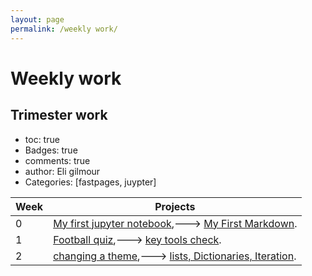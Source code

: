 ```yaml
---
layout: page
permalink: /weekly work/
---
```



# Weekly work
## Trimester work

- toc: true
- Badges: true
- comments: true
- author: Eli gilmour
- Categories: [fastpages, juypter]

| Week        | Projects    |
| ----------- | ----------- |
| 0 | [My first jupyter notebook](https://eligilmour.github.io/Eli-1/2022/08/22/notebook.html),---> [My First Markdown](https://eligilmour.github.io/Eli-1/2022/08/22/Markdown.html). |
| 1 | [Football quiz](https://eligilmour.github.io/Eli-1/2022/08/26/notebookquiz.html),---> [key tools check](https://eligilmour.github.io/Eli-1/fastpages/juypter/2022/09/01/toolcheck.html). |
| 2 | [changing a theme](https://eligilmour.github.io/Eli-1/2022/09/05/changing-theme.html),---> [lists, Dictionaries, Iteration](https://eligilmour.github.io/Eli-1/2022/09/05/listanddictionary.html). |
